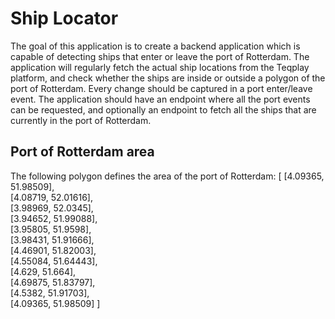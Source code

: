 # Ship Locator
The goal of this application is to create a backend application which is capable of detecting
ships that enter or leave the port of Rotterdam.
The application will regularly fetch the actual ship locations from the Teqplay platform, and
check whether the ships are inside or outside a polygon of the port of Rotterdam. Every
change should be captured in a port enter/leave event. The application should have an
endpoint where all the port events can be requested, and optionally an endpoint to fetch all
the ships that are currently in the port of Rotterdam.

## Port of Rotterdam area
The following polygon defines the area of the port of Rotterdam:
[
[4.09365, 51.98509],\
[4.08719, 52.01616],\
[3.98969, 52.0345],\
[3.94652, 51.99088],\
[3.95805, 51.9598],\
[3.98431, 51.91666],\
[4.46901, 51.82003],\
[4.55084, 51.64443],\
[4.629, 51.664],\
[4.69875, 51.83797],\
[4.5382, 51.91703],\
[4.09365, 51.98509]
]